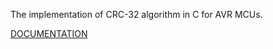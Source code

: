 The implementation of CRC-32 algorithm in C for AVR MCUs.

[DOCUMENTATION](https://trongphuongpro.github.io/libcrc32/files.html)